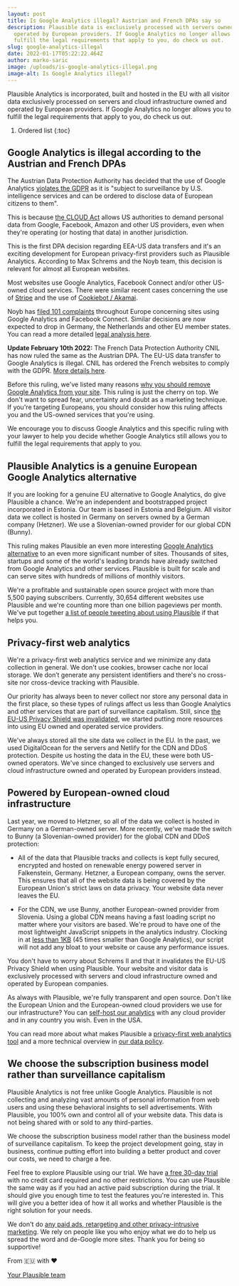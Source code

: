 ```yaml
---
layout: post
title: Is Google Analytics illegal? Austrian and French DPAs say so
description: Plausible data is exclusively processed with servers owned and
  operated by European providers. If Google Analytics no longer allows you to
  fulfill the legal requirements that apply to you, do check us out.
slug: google-analytics-illegal
date: 2022-01-17T05:22:22.464Z
author: marko-saric
image: /uploads/is-google-analytics-illegal.png
image-alt: Is Google Analytics illegal?
---
```

Plausible Analytics is incorporated, built and hosted in the EU with all visitor data exclusively processed on servers and cloud infrastructure owned and operated by European providers. If Google Analytics no longer allows you to fulfill the legal requirements that apply to you, do check us out.

1. Ordered list
{:toc}

## Google Analytics is illegal according to the Austrian and French DPAs

The Austrian Data Protection Authority has decided that the use of Google Analytics [violates the GDPR](https://noyb.eu/en/austrian-dsb-eu-us-data-transfers-google-analytics-illegal) as it is "subject to surveillance by U.S. intelligence services and can be ordered to disclose data of European citizens to them". 

This is because [the CLOUD Act](https://en.wikipedia.org/wiki/CLOUD_Act) allows US authorities to demand personal data from Google, Facebook, Amazon and other US providers, even when they're operating (or hosting that data) in another jurisdiction.

This is the first DPA decision regarding EEA-US data transfers and it's an exciting development for European privacy-first providers such as Plausible Analytics. According to Max Schrems and the Noyb team, this decision is relevant for almost all European websites. 

Most websites use Google Analytics, Facebook Connect and/or other US-owned cloud services. There were similar recent cases concerning the use of [Stripe](https://noyb.eu/en/edps-sanctions-parliament-over-eu-us-data-transfers-google-and-stripe) and the use of [Cookiebot / Akamai](https://iapp.org/news/a/new-eu-data-blockage-as-german-court-would-ban-many-cookie-management-providers/). 

Noyb has [filed 101 complaints](https://noyb.eu/en/101-complaints-eu-us-transfers-filed) throughout Europe concerning sites using Google Analytics and Facebook Connect. Similar decisions are now expected to drop in Germany, the Netherlands and other EU member states. You can read a more detailed [legal analysis here](https://gdprhub.eu/index.php?title=DSB_(Austria)_-_2021-0.586.257_(D155.027)).

**Update February 10th 2022:** The French Data Protection Authority CNIL has now ruled the same as the Austrian DPA. The EU-US data transfer to Google Analytics is illegal. CNIL has ordered the French websites to comply with the GDPR. [More details here](https://www.cnil.fr/en/use-google-analytics-and-data-transfers-united-states-cnil-orders-website-manageroperator-comply).

Before this ruling, we've listed many reasons [why you should remove Google Analytics from your site](https://plausible.io/blog/remove-google-analytics). This ruling is just the cherry on top. We don't want to spread fear, uncertainty and doubt as a marketing technique. If you're targeting Europeans, you should consider how this ruling affects you and the US-owned services that you're using. 

We encourage you to discuss Google Analytics and this specific ruling with your lawyer to help you decide whether Google Analytics still allows you to fulfill the legal requirements that apply to you.

## Plausible Analytics is a genuine European Google Analytics alternative

If you are looking for a genuine EU alternative to Google Analytics, do give Plausible a chance. We're an independent and bootstrapped project incorporated in Estonia. Our team is based in Estonia and Belgium. All visitor data we collect is hosted in Germany on servers owned by a German company (Hetzner). We use a Slovenian-owned provider for our global CDN (Bunny).

This ruling makes Plausible an even more interesting [Google Analytics alternative](https://plausible.io/vs-google-analytics) to an even more significant number of sites. Thousands of sites, startups and some of the world's leading brands have already switched from Google Analytics and other services. Plausible is built for scale and can serve sites with hundreds of millions of monthly visitors.

We're a profitable and sustainable open source project with more than 5,500 paying subscribers. Currently, 30,654 different websites use Plausible and we're counting more than one billion pageviews per month. We've put together [a list of people tweeting about using Plausible](https://twitter.com/PlausibleHQ/timelines/1311218983912308736) if that helps you.

## Privacy-first web analytics

We're a privacy-first web analytics service and we minimize any data collection in general. We don't use cookies, browser cache nor local storage. We don’t generate any persistent identifiers and there's no cross-site nor cross-device tracking with Plausible.

Our priority has always been to never collect nor store any personal data in the first place, so these types of rulings affect us less than Google Analytics and other services that are part of surveillance capitalism. Still, since [the EU-US Privacy Shield was invalidated](https://noyb.eu/en/project/eu-us-transfers), we started putting more resources into using EU owned and operated service providers.

We've always stored all the site data we collect in the EU. In the past, we used DigitalOcean for the servers and Netlify for the CDN and DDoS protection. Despite us hosting the data in the EU, these were both US-owned operators. We've since changed to exclusively use servers and cloud infrastructure owned and operated by European providers instead.

## Powered by European-owned cloud infrastructure

Last year, we moved to Hetzner, so all of the data we collect is hosted in Germany on a German-owned server. More recently, we've made the switch to Bunny (a Slovenian-owned provider) for the global CDN and DDoS protection:

* All of the data that Plausible tracks and collects is kept fully secured, encrypted and hosted on renewable energy powered server in Falkenstein, Germany. Hetzner, a European company, owns the server. This ensures that all of the website data is being covered by the European Union's strict laws on data privacy. Your website data never leaves the EU.

* For the CDN, we use Bunny, another European-owned provider from Slovenia. Using a global CDN means having a fast loading script no matter where your visitors are based. We're proud to have one of the most lightweight JavaScript snippets in the analytics industry. Clocking in at [less than 1KB](https://plausible.io/lightweight-web-analytics) (45 times smaller than Google Analytics), our script will not add any bloat to your website or cause any performance issues.

You don't have to worry about Schrems II and that it invalidates the EU-US Privacy Shield when using Plausible. Your website and visitor data is exclusively processed with servers and cloud infrastructure owned and operated by European companies.

As always with Plausible, we're fully transparent and open source. Don't like the European Union and the European-owned cloud providers we use for our infrastructure? You can [self-host our analytics](https://plausible.io/self-hosted-web-analytics) with any cloud provider and in any country you wish. Even in the USA.

You can read more about what makes Plausible a [privacy-first web analytics tool](https://plausible.io/privacy-focused-web-analytics) and a more technical overview in [our data policy](https://plausible.io/data-policy).

## We choose the subscription business model rather than surveillance capitalism

Plausible Analytics is not free unlike Google Analytics. Plausible is not collecting and analyzing vast amounts of personal information from web users and using these behavioral insights to sell advertisements. With Plausible, you 100% own and control all of your website data. This data is not being shared with or sold to any third-parties.

We choose the subscription business model rather than the business model of surveillance capitalism. To keep the project development going, stay in business, continue putting effort into building a better product and cover our costs, we need to charge a fee.

Feel free to explore Plausible using our trial. We have [a free 30-day trial](https://plausible.io/register) with no credit card required and no other restrictions. You can use Plausible the same way as if you had an active paid subscription during the trial. It should give you enough time to test the features you're interested in. This will give you a better idea of how it all works and whether Plausible is the right solution for your needs.

We don't do [any paid ads, retargeting and other privacy-intrusive marketing](https://plausible.io/blog/best-marketing-practices). We rely on people like you who enjoy what we do to help us spread the word and de-Google more sites. Thank you for being so supportive!

From 🇪🇺 with ❤️

[Your Plausible team](https://plausible.io/about)